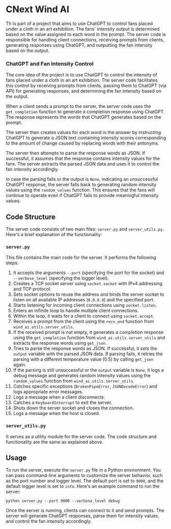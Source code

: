 # CNext Wind AI

Th is part of a project that aims to use ChatGPT to control fans placed under a cloth in an art exhibition. The fans' intensity output is determined based on the value assigned to each word in the prompt. The server code is responsible for handling client connections, receiving prompts from clients, generating responses using ChatGPT, and outputting the fan intensity based on the output.

### ChatGPT and Fan Intensity Control

The core idea of the project is to use ChatGPT to control the intensity of fans placed under a cloth in an art exhibition. The server code facilitates this control by receiving prompts from clients, passing them to ChatGPT (via API) for generating responses, and determining the fan intensity based on the output.

When a client sends a prompt to the server, the server code uses the `get_completion` function to generate a completion response using ChatGPT. The response represents the words that ChatGPT generates based on the prompt.

The server then creates values for each word in the answer by instructing ChatGPT to generate a JSON text containing intensity scores corresponding to the amount of change caused by replacing words with their antonyms.

The server then attempts to parse the response words as JSON. If successful, it assumes that the response contains intensity values for the fans. The server extracts the parsed JSON data and uses it to control the fan intensity accordingly.

In case the parsing fails or the output is `None`, indicating an unsuccessful ChatGPT response, the server falls back to generating random intensity values using the `random_values` function. This ensures that the fans will continue to operate even if ChatGPT fails to provide meaningful intensity values.

## Code Structure

The server code consists of two main files: `server.py` and `server_utils.py`. Here's a brief explanation of the functionality:

### `server.py`

This file contains the main code for the server. It performs the following steps:

1. It accepts the arguments  `--port` (specifying the port for the socket) and `--verbose_level` (specifying the logger level).
2. Creates a TCP socket server using `socket.socket` with IPv4 addressing and TCP protocol.
3. Sets socket options to reuse the address and binds the server socket to listen on all available IP addresses (`0.0.0.0`) and the specified port.
4. Starts listening for incoming client connections using `socket.listen`.
5. Enters an infinite loop to handle multiple client connections.
6. Within the loop, it waits for a client to connect using `socket.accept`.
7. Receives a prompt from the client using the `recv_end` function from `wind_ai.utils.server_utils`.
8. If the received prompt is not empty, it generates a completion response using the `get_completion` function from `wind_ai.utils.server_utils` and extracts the response words using `get_json`.
9. Tries to parse the response words as JSON. If successful, it sets the `output` variable with the parsed JSON data. If parsing fails, it retries the parsing with a different temperature value (0.5) by calling `get_json` again.
10. If the parsing is still unsuccessful or the `output` variable is `None`, it logs a debug message and generates random intensity values using the `random_values` function from `wind_ai.utils.server_utils`.
11. Catches specific exceptions (`BrokenPipeError`, `JSONDecodeError`) and logs appropriate error messages.
12. Logs a message when a client disconnects.
13. Catches a `KeyboardInterrupt` to exit the server.
14. Shuts down the server socket and closes the connection.
15. Logs a message when the host is closed.

### `server_utils.py`

It serves as a utility module for the server code. The code structure and functionality are the same as explained above.

## Usage

To run the server, execute the `server.py`  file in a Python environment. You can pass command-line arguments to customize the server behavior, such as the port number and logger level. The default port is set to `9000`, and the default logger level is set to `info`. Here's an example command to run the server:

`python server.py --port 9000 --verbose_level debug`

Once the server is running, clients can connect to it and send prompts. The server will generate ChatGPT responses, parse them for intensity values, and control the fan intensity accordingly.
